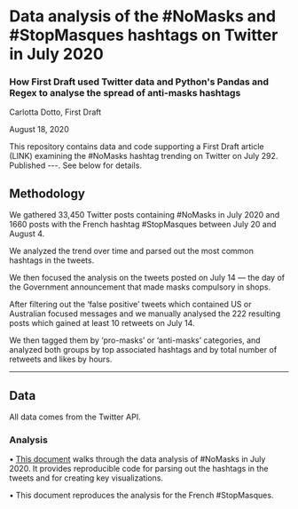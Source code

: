 # Data analysis of the #NoMasks and #StopMasques hashtags on Twitter in July 2020

### How First Draft used Twitter data and Python's Pandas and Regex to analyse the spread of anti-masks hashtags
Carlotta Dotto, First Draft

August 18, 2020

This repository contains data and code supporting a First Draft article (LINK) examining the #NoMasks hashtag trending on Twitter on July 292. Published ---. See below for details.

## Methodology

We gathered 33,450 Twitter posts containing #NoMasks in July 2020 and 1660 posts with the French hashtag #StopMasques between July 20 and August 4. 

We analyzed the trend over time and parsed out the most common hashtags in the tweets.

We then focused the analysis on the tweets posted on July 14 — the day of the Government announcement that made masks compulsory in shops. 

After filtering out the ‘false positive’ tweets which contained US or Australian focused messages and we manually analysed the 222 resulting posts which gained at least 10 retweets on July 14. 

We then tagged them by ‘pro-masks’ or ‘anti-masks’ categories, and analyzed both groups by top associated hashtags and by total number of retweets and likes by hours.

---

## Data

All data comes from the Twitter API.

### Analysis

• [This document](https://github.com/dottocarlotta/antimasks-hashtags-data-analysis/blob/master/NoMasks-analysis.ipynb) walks through the data analysis of #NoMasks in July 2020. It provides reproducible code for parsing out the hashtags in the tweets and for creating key visualizations.

• This document reproduces the analysis for the French #StopMasques.


